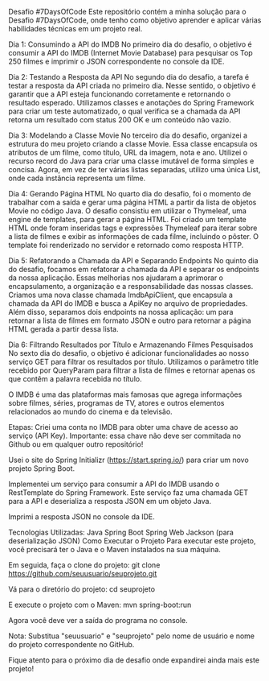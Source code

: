 Desafio #7DaysOfCode
Este repositório contém a minha solução para o Desafio #7DaysOfCode, onde tenho como objetivo aprender e aplicar várias habilidades técnicas em um projeto real.

Dia 1: Consumindo a API do IMDB
No primeiro dia do desafio, o objetivo é consumir a API do IMDB (Internet Movie Database) para pesquisar os Top 250 filmes e imprimir o JSON correspondente no console da IDE.

Dia 2: Testando a Resposta da API
No segundo dia do desafio, a tarefa é testar a resposta da API criada no primeiro dia. Nesse sentido, o objetivo é garantir que a API esteja funcionando corretamente e retornando o resultado esperado. 
Utilizamos classes e anotações do Spring Framework para criar um teste automatizado, o qual verifica se a chamada da API retorna um resultado com status 200 OK e um conteúdo não vazio.

Dia 3: Modelando a Classe Movie
No terceiro dia do desafio, organizei a estrutura do meu projeto criando a classe Movie. Essa classe encapsula os atributos de um filme, como título, URL da imagem, nota e ano.
Utilizei o recurso record do Java para criar uma classe imutável de forma simples e concisa. Agora, em vez de ter várias listas separadas, utilizo uma única List<Movie>, onde cada instância representa um filme.
  
Dia 4: Gerando Página HTML
No quarto dia do desafio, foi o momento de trabalhar com a saída e gerar uma página HTML a partir da lista de objetos Movie no código Java. O desafio consistiu em utilizar o Thymeleaf, uma engine de templates, para gerar a página HTML. Foi criado um template HTML onde foram inseridas tags e expressões Thymeleaf para iterar sobre a lista de filmes e exibir as informações de cada filme, incluindo o pôster. O template foi renderizado no servidor e retornado como resposta HTTP.
  
Dia 5: Refatorando a Chamada da API e Separando Endpoints
No quinto dia do desafio, focamos em refatorar a chamada da API e separar os endpoints da nossa aplicação. Essas melhorias nos ajudaram a aprimorar o encapsulamento, a organização e a responsabilidade das nossas classes. Criamos uma nova classe chamada ImdbApiClient, que encapsula a chamada da API do IMDB e busca a ApiKey no arquivo de propriedades. Além disso, separamos dois endpoints na nossa aplicação: um para retornar a lista de filmes em formato JSON e outro para retornar a página HTML gerada a partir dessa lista.

Dia 6: Filtrando Resultados por Título e Armazenando Filmes Pesquisados
No sexto dia do desafio, o objetivo é adicionar funcionalidades ao nosso serviço GET para filtrar os resultados por título. Utilizamos o parâmetro title recebido por QueryParam para filtrar a lista de filmes e retornar apenas os que contêm a palavra recebida no título.

O IMDB é uma das plataformas mais famosas que agrega informações sobre filmes, séries, programas de TV, atores e outros elementos relacionados ao mundo do cinema e da televisão.

Etapas:
Criei uma conta no IMDB para obter uma chave de acesso ao serviço (API Key). Importante: essa chave não deve ser commitada no Github ou em qualquer outro repositório!

Usei o site do Spring Initializr (https://start.spring.io/) para criar um novo projeto Spring Boot.

Implementei um serviço para consumir a API do IMDB usando o RestTemplate do Spring Framework. Este serviço faz uma chamada GET para a API e deserializa a resposta JSON em um objeto Java.

Imprimi a resposta JSON no console da IDE.

Tecnologias Utilizadas:
Java
Spring Boot
Spring Web
Jackson (para deserialização JSON)
Como Executar o Projeto
Para executar este projeto, você precisará ter o Java e o Maven instalados na sua máquina.

Em seguida, faça o clone do projeto:
git clone https://github.com/seuusuario/seuprojeto.git

Vá para o diretório do projeto:
cd seuprojeto

E execute o projeto com o Maven:
mvn spring-boot:run

Agora você deve ver a saída do programa no console.

Nota: Substitua "seuusuario" e "seuprojeto" pelo nome de usuário e nome do projeto correspondente no GitHub.

Fique atento para o próximo dia de desafio onde expandirei ainda mais este projeto!

